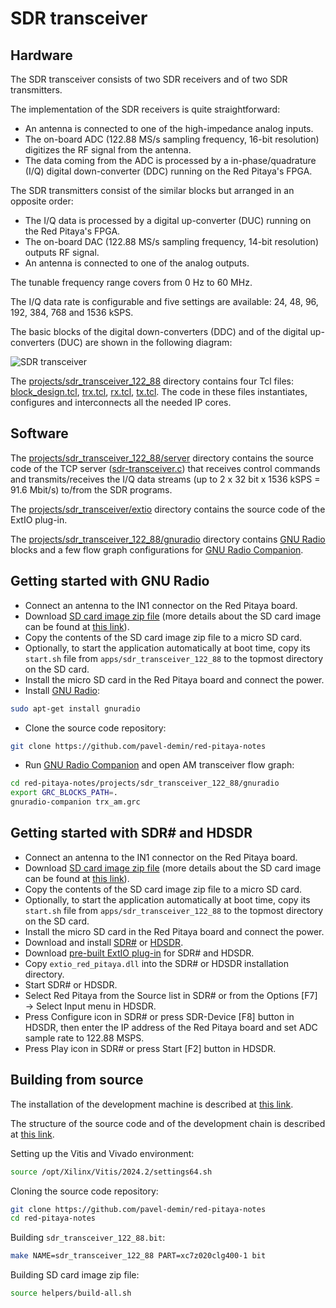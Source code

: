 # SDR transceiver

## Hardware

The SDR transceiver consists of two SDR receivers and of two SDR transmitters.

The implementation of the SDR receivers is quite straightforward:

- An antenna is connected to one of the high-impedance analog inputs.
- The on-board ADC (122.88 MS/s sampling frequency, 16-bit resolution) digitizes the RF signal from the antenna.
- The data coming from the ADC is processed by a in-phase/quadrature (I/Q) digital down-converter (DDC) running on the Red Pitaya's FPGA.

The SDR transmitters consist of the similar blocks but arranged in an opposite order:

- The I/Q data is processed by a digital up-converter (DUC) running on the Red Pitaya's FPGA.
- The on-board DAC (122.88 MS/s sampling frequency, 14-bit resolution) outputs RF signal.
- An antenna is connected to one of the analog outputs.

The tunable frequency range covers from 0 Hz to 60 MHz.

The I/Q data rate is configurable and five settings are available: 24, 48, 96, 192, 384, 768 and 1536 kSPS.

The basic blocks of the digital down-converters (DDC) and of the digital up-converters (DUC) are shown in the following diagram:

![SDR transceiver](/img/sdr-transceiver-122-88.png)

The [projects/sdr_transceiver_122_88]($source$/projects/sdr_transceiver_122_88) directory contains four Tcl files: [block_design.tcl]($source$/projects/sdr_transceiver_122_88/block_design.tcl), [trx.tcl]($source$/projects/sdr_transceiver_122_88/trx.tcl), [rx.tcl]($source$/projects/sdr_transceiver_122_88/rx.tcl), [tx.tcl]($source$/projects/sdr_transceiver_122_88/tx.tcl). The code in these files instantiates, configures and interconnects all the needed IP cores.

## Software

The [projects/sdr_transceiver_122_88/server]($source$/projects/sdr_transceiver_122_88/server) directory contains the source code of the TCP server ([sdr-transceiver.c]($source$/projects/sdr_transceiver_122_88/server/sdr-transceiver.c)) that receives control commands and transmits/receives the I/Q data streams (up to 2 x 32 bit x 1536 kSPS = 91.6 Mbit/s) to/from the SDR programs.

The [projects/sdr_transceiver/extio]($source$/projects/sdr_transceiver/extio) directory contains the source code of the ExtIO plug-in.

The [projects/sdr_transceiver_122_88/gnuradio]($source$/projects/sdr_transceiver_122_88/gnuradio) directory contains [GNU Radio](https://www.gnuradio.org) blocks and a few flow graph configurations for [GNU Radio Companion](https://wiki.gnuradio.org/index.php/GNURadioCompanion).

## Getting started with GNU Radio

- Connect an antenna to the IN1 connector on the Red Pitaya board.
- Download [SD card image zip file]($release_image$) (more details about the SD card image can be found at [this link](/alpine/)).
- Copy the contents of the SD card image zip file to a micro SD card.
- Optionally, to start the application automatically at boot time, copy its `start.sh` file from `apps/sdr_transceiver_122_88` to the topmost directory on the SD card.
- Install the micro SD card in the Red Pitaya board and connect the power.
- Install [GNU Radio](https://www.gnuradio.org):

```bash
sudo apt-get install gnuradio
```

- Clone the source code repository:

```bash
git clone https://github.com/pavel-demin/red-pitaya-notes
```

- Run [GNU Radio Companion](https://wiki.gnuradio.org/index.php/GNURadioCompanion) and open AM transceiver flow graph:

```bash
cd red-pitaya-notes/projects/sdr_transceiver_122_88/gnuradio
export GRC_BLOCKS_PATH=.
gnuradio-companion trx_am.grc
```

## Getting started with SDR# and HDSDR

- Connect an antenna to the IN1 connector on the Red Pitaya board.
- Download [SD card image zip file]($release_image$) (more details about the SD card image can be found at [this link](/alpine/)).
- Copy the contents of the SD card image zip file to a micro SD card.
- Optionally, to start the application automatically at boot time, copy its `start.sh` file from `apps/sdr_transceiver_122_88` to the topmost directory on the SD card.
- Install the micro SD card in the Red Pitaya board and connect the power.
- Download and install [SDR#](https://www.dropbox.com/sh/5fy49wae6xwxa8a/AAAdAcU238cppWziK4xPRIADa/sdr/sdrsharp_v1.0.0.1361_with_plugins.zip?dl=1) or [HDSDR](https://www.hdsdr.de).
- Download [pre-built ExtIO plug-in]($extio_file$) for SDR# and HDSDR.
- Copy `extio_red_pitaya.dll` into the SDR# or HDSDR installation directory.
- Start SDR# or HDSDR.
- Select Red Pitaya from the Source list in SDR# or from the Options \[F7\] → Select Input menu in HDSDR.
- Press Configure icon in SDR# or press SDR-Device \[F8\] button in HDSDR, then enter the IP address of the Red Pitaya board and set ADC sample rate to 122.88 MSPS.
- Press Play icon in SDR# or press Start \[F2\] button in HDSDR.

## Building from source

The installation of the development machine is described at [this link](/development-machine/).

The structure of the source code and of the development chain is described at [this link](/led-blinker/).

Setting up the Vitis and Vivado environment:

```bash
source /opt/Xilinx/Vitis/2024.2/settings64.sh
```

Cloning the source code repository:

```bash
git clone https://github.com/pavel-demin/red-pitaya-notes
cd red-pitaya-notes
```

Building `sdr_transceiver_122_88.bit`:

```bash
make NAME=sdr_transceiver_122_88 PART=xc7z020clg400-1 bit
```

Building SD card image zip file:

```bash
source helpers/build-all.sh
```
